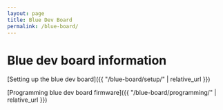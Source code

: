 ```yaml
---
layout: page
title: Blue Dev Board
permalink: /blue-board/
---
```


# Blue dev board information

<!-- ![An array of completed modules]({{ "/assets/img/modules/module_array.jpg" | relative_url }}) -->
<!-- <p align="center">
    <img src='{{ "/assets/img/modules/module_array.jpg" | relative_url }}' alt='An array of completed modules' width="60%">
</p> -->

[Setting up the blue dev board]({{ "/blue-board/setup/" | relative_url }})

[Programming blue dev board firmware]({{ "/blue-board/programming/" | relative_url }})